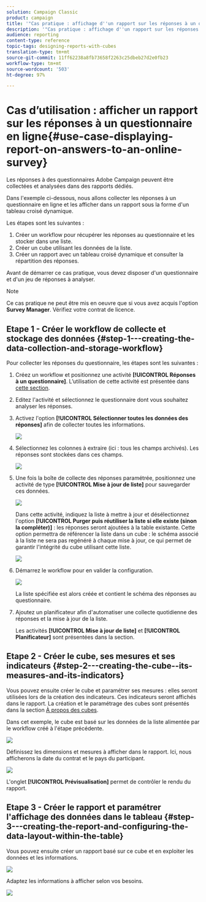 ```yaml
---
solution: Campaign Classic
product: campaign
title: '"Cas pratique : affichage d''un rapport sur les réponses à un questionnaire en ligne"'
description: '"Cas pratique : affichage d''un rapport sur les réponses à un questionnaire en ligne"'
audience: reporting
content-type: reference
topic-tags: designing-reports-with-cubes
translation-type: tm+mt
source-git-commit: 11ff62238a8fb73658f2263c25dbeb27d2e0fb23
workflow-type: tm+mt
source-wordcount: '503'
ht-degree: 97%

---
```



# Cas d’utilisation : afficher un rapport sur les réponses à un questionnaire en ligne{#use-case-displaying-report-on-answers-to-an-online-survey}

Les réponses à des questionnaires Adobe Campaign peuvent être collectées et analysées dans des rapports dédiés.

Dans l&#39;exemple ci-dessous, nous allons collecter les réponses à un questionnaire en ligne et les afficher dans un rapport sous la forme d&#39;un tableau croisé dynamique.

Les étapes sont les suivantes :

1. Créer un workflow pour récupérer les réponses au questionnaire et les stocker dans une liste.
1. Créer un cube utilisant les données de la liste.
1. Créer un rapport avec un tableau croisé dynamique et consulter la répartition des réponses.

Avant de démarrer ce cas pratique, vous devez disposer d&#39;un questionnaire et d&#39;un jeu de réponses à analyser.

>[!NOTE]
>
>Ce cas pratique ne peut être mis en oeuvre que si vous avez acquis l&#39;option **Survey Manager**. Vérifiez votre contrat de licence.

## Etape 1 - Créer le workflow de collecte et stockage des données {#step-1---creating-the-data-collection-and-storage-workflow}

Pour collecter les réponses du questionnaire, les étapes sont les suivantes :

1. Créez un workflow et positionnez une activité **[!UICONTROL Réponses à un questionnaire]**. L’utilisation de cette activité est présentée dans [cette section](../../web/using/publish--track-and-use-collected-data.md#using-the-collected-data).
1. Editez l&#39;activité et sélectionnez le questionnaire dont vous souhaitez analyser les réponses.
1. Activez l&#39;option **[!UICONTROL Sélectionner toutes les données des réponses]** afin de collecter toutes les informations.

   ![](assets/reporting_usecase_1_01.png)

1. Sélectionnez les colonnes à extraire (ici : tous les champs archivés). Les réponses sont stockées dans ces champs.

   ![](assets/reporting_usecase_1_02.png)

1. Une fois la boîte de collecte des réponses paramétrée, positionnez une activité de type **[!UICONTROL Mise à jour de liste]** pour sauvegarder ces données.

   ![](assets/reporting_usecase_1_04.png)

   Dans cette activité, indiquez la liste à mettre à jour et désélectionnez l&#39;option **[!UICONTROL Purger puis réutiliser la liste si elle existe (sinon la compléter)]** : les réponses seront ajoutées à la table existante. Cette option permettra de référencer la liste dans un cube : le schéma associé à la liste ne sera pas regénéré à chaque mise à jour, ce qui permet de garantir l&#39;intégrité du cube utilisant cette liste.

   ![](assets/reporting_usecase_1_03.png)

1. Démarrez le workflow pour en valider la configuration.

   ![](assets/reporting_usecase_1_05.png)

   La liste spécifiée est alors créée et contient le schéma des réponses au questionnaire.

1. Ajoutez un planificateur afin d&#39;automatiser une collecte quotidienne des réponses et la mise à jour de la liste.

   Les activités **[!UICONTROL Mise à jour de liste]** et **[!UICONTROL Planificateur]** sont présentées dans la section.

## Etape 2 - Créer le cube, ses mesures et ses indicateurs {#step-2---creating-the-cube--its-measures-and-its-indicators}

Vous pouvez ensuite créer le cube et paramétrer ses mesures : elles seront utilisées lors de la création des indicateurs. Ces indicateurs seront affichés dans le rapport. La création et le paramétrage des cubes sont présentés dans la section [À propos des cubes](../../reporting/using/about-cubes.md).

Dans cet exemple, le cube est basé sur les données de la liste alimentée par le workflow créé à l&#39;étape précédente.

![](assets/reporting_usecase_2_01.png)

Définissez les dimensions et mesures à afficher dans le rapport. Ici, nous afficherons la date du contrat et le pays du participant.

![](assets/reporting_usecase_2_02.png)

L&#39;onglet **[!UICONTROL Prévisualisation]** permet de contrôler le rendu du rapport.

## Etape 3 - Créer le rapport et paramétrer l&#39;affichage des données dans le tableau {#step-3---creating-the-report-and-configuring-the-data-layout-within-the-table}

Vous pouvez ensuite créer un rapport basé sur ce cube et en exploiter les données et les informations.

![](assets/reporting_usecase_3_01.png)

Adaptez les informations à afficher selon vos besoins.

![](assets/reporting_usecase_3_02.png)

